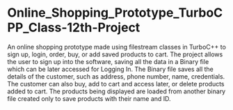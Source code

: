 # Online_Shopping_Prototype_TurboCPP_Class-12th-Project
An online shopping prototype made using filestream classes in TurboC++ to sign up, login, order, buy, or add saved products to cart.
The project allows the user to sign up into the software, saving all the data in a Binary file
which can be later accessed for Logging In. The Binary file saves all the details of the customer, such as address, phone number, name, credentials.
The customer can also buy, add to cart and access later, or delete products added to cart.
The products being displayed are loaded from another binary file created only to save products with their name and ID.
